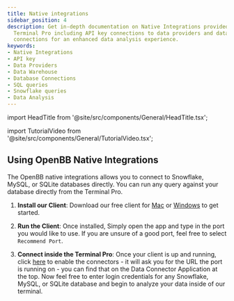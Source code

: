 ```yaml
---
title: Native integrations
sidebar_position: 4
description: Get in-depth documentation on Native Integrations provided by OpenBB
  Terminal Pro including API key connections to data providers and database/warehouse
  connections for an enhanced data analysis experience.
keywords:
- Native Integrations
- API key
- Data Providers
- Data Warehouse
- Database Connections
- SQL queries
- Snowflake queries
- Data Analysis
---
```


import HeadTitle from '@site/src/components/General/HeadTitle.tsx';

<HeadTitle title="Native Integrations | OpenBB Terminal Pro Docs" />

import TutorialVideo from '@site/src/components/General/TutorialVideo.tsx';

<TutorialVideo
  youtubeLink="https://www.youtube.com/embed/Xu4gPiftp0g?si=h7RyXWEfrUuCG-za"
  videoLegend="Short introduction to the Snowflake native integration"
/>

## Using OpenBB Native Integrations

The OpenBB native integrations allows you to connect to Snowflake, MySQL, or SQLite databases directly. You can run any query against your database directly from the Terminal Pro.

1. **Install our Client**: Download our free client for [Mac](https://openbb-installers.s3.amazonaws.com/data_connector_0.0.2.dmg) or [Windows](https://openbb-installers.s3.amazonaws.com/OpenBB+Data+Connector_0.0.2_x64_en-US.msi) to get started.

2. **Run the Client**: Once installed, Simply open the app and type in the port you would like to use. If you are unsure of a good port, feel free to select `Recommend Port`.

3. **Connect inside the Terminal Pro**: Once your client is up and running, click [here](https://pro.openbb.co/app/data-connectors) to enable the connectors - it will ask you for the URL the port is running on - you can find that on the Data Connector Application at the top. Now feel free to enter login credentials for any Snowflake, MySQL, or SQLite database and begin to analyze your data inside of our terminal.
